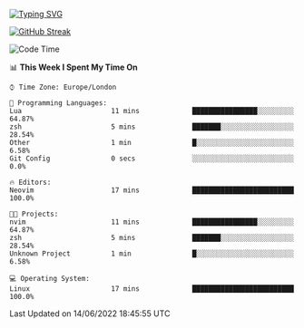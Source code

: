 [![Typing SVG](https://readme-typing-svg.herokuapp.com?size=23&duration=7000&color=168BC6&center=true&vCenter=true&width=500&lines=I+use+Arch+btw)](https://git.io/typing-svg)

[![GitHub Streak](https://github-readme-streak-stats.herokuapp.com?user=akim-13&theme=github-dark)](https://git.io/streak-stats)

<!--START_SECTION:waka-->
![Code Time](http://img.shields.io/badge/Code%20Time-3%20hrs%2045%20mins-blue)

📊 **This Week I Spent My Time On** 

```text
⌚︎ Time Zone: Europe/London

💬 Programming Languages: 
Lua                      11 mins             ████████████████░░░░░░░░░   64.87% 
zsh                      5 mins              ███████░░░░░░░░░░░░░░░░░░   28.54% 
Other                    1 min               █░░░░░░░░░░░░░░░░░░░░░░░░   6.58% 
Git Config               0 secs              ░░░░░░░░░░░░░░░░░░░░░░░░░   0.0%

🔥 Editors: 
Neovim                   17 mins             █████████████████████████   100.0%

🐱‍💻 Projects: 
nvim                     11 mins             ████████████████░░░░░░░░░   64.87% 
zsh                      5 mins              ███████░░░░░░░░░░░░░░░░░░   28.54% 
Unknown Project          1 min               █░░░░░░░░░░░░░░░░░░░░░░░░   6.58%

💻 Operating System: 
Linux                    17 mins             █████████████████████████   100.0%

```


 Last Updated on 14/06/2022 18:45:55 UTC
<!--END_SECTION:waka-->
